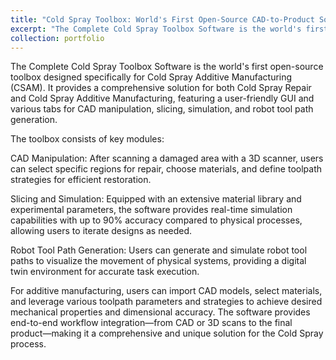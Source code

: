 ```yaml
---
title: "Cold Spray Toolbox: World's First Open-Source CAD-to-Product Solution for Cold Spray Additive Manufacturing"
excerpt: "The Complete Cold Spray Toolbox Software is the world's first open-source toolbox designed specifically for Cold Spray Additive Manufacturing (CSAM). It provides a comprehensive solution for both Cold Spray Repair and Cold Spray Additive Manufacturing, featuring a user-friendly GUI and various tabs for CAD manipulation, slicing, simulation, and robot tool path generation. <br/><img src='/images/500x300.png'>"
collection: portfolio
---
```

The Complete Cold Spray Toolbox Software is the world's first open-source toolbox designed specifically for Cold Spray Additive Manufacturing (CSAM). It provides a comprehensive solution for both Cold Spray Repair and Cold Spray Additive Manufacturing, featuring a user-friendly GUI and various tabs for CAD manipulation, slicing, simulation, and robot tool path generation.

The toolbox consists of key modules:

CAD Manipulation: After scanning a damaged area with a 3D scanner, users can select specific regions for repair, choose materials, and define toolpath strategies for efficient restoration.

Slicing and Simulation: Equipped with an extensive material library and experimental parameters, the software provides real-time simulation capabilities with up to 90% accuracy compared to physical processes, allowing users to iterate designs as needed.

Robot Tool Path Generation: Users can generate and simulate robot tool paths to visualize the movement of physical systems, providing a digital twin environment for accurate task execution.

For additive manufacturing, users can import CAD models, select materials, and leverage various toolpath parameters and strategies to achieve desired mechanical properties and dimensional accuracy. The software provides end-to-end workflow integration—from CAD or 3D scans to the final product—making it a comprehensive and unique solution for the Cold Spray process.




